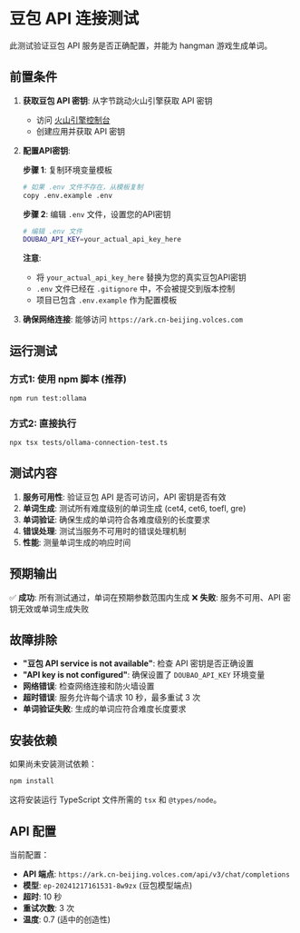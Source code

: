 # 豆包 API 连接测试

此测试验证豆包 API 服务是否正确配置，并能为 hangman 游戏生成单词。

## 前置条件

1. **获取豆包 API 密钥**: 从字节跳动火山引擎获取 API 密钥
   - 访问 [火山引擎控制台](https://console.volcengine.com/)
   - 创建应用并获取 API 密钥

2. **配置API密钥**:
   
   **步骤 1**: 复制环境变量模板
   ```bash
   # 如果 .env 文件不存在，从模板复制
   copy .env.example .env
   ```
   
   **步骤 2**: 编辑 `.env` 文件，设置您的API密钥
   ```bash
   # 编辑 .env 文件
   DOUBAO_API_KEY=your_actual_api_key_here
   ```
   
   **注意**: 
   - 将 `your_actual_api_key_here` 替换为您的真实豆包API密钥
   - `.env` 文件已经在 `.gitignore` 中，不会被提交到版本控制
   - 项目已包含 `.env.example` 作为配置模板

3. **确保网络连接**: 能够访问 `https://ark.cn-beijing.volces.com`

## 运行测试

### 方式1: 使用 npm 脚本 (推荐)
```bash
npm run test:ollama
```

### 方式2: 直接执行
```bash
npx tsx tests/ollama-connection-test.ts
```

## 测试内容

1. **服务可用性**: 验证豆包 API 是否可访问，API 密钥是否有效
2. **单词生成**: 测试所有难度级别的单词生成 (cet4, cet6, toefl, gre)
3. **单词验证**: 确保生成的单词符合各难度级别的长度要求
4. **错误处理**: 测试当服务不可用时的错误处理机制
5. **性能**: 测量单词生成的响应时间

## 预期输出

✅ **成功**: 所有测试通过，单词在预期参数范围内生成
❌ **失败**: 服务不可用、API 密钥无效或单词生成失败

## 故障排除

- **"豆包 API service is not available"**: 检查 API 密钥是否正确设置
- **"API key is not configured"**: 确保设置了 `DOUBAO_API_KEY` 环境变量
- **网络错误**: 检查网络连接和防火墙设置
- **超时错误**: 服务允许每个请求 10 秒，最多重试 3 次
- **单词验证失败**: 生成的单词应符合难度长度要求

## 安装依赖

如果尚未安装测试依赖：

```bash
npm install
```

这将安装运行 TypeScript 文件所需的 `tsx` 和 `@types/node`。

## API 配置

当前配置：
- **API 端点**: `https://ark.cn-beijing.volces.com/api/v3/chat/completions`
- **模型**: `ep-20241217161531-8w9zx` (豆包模型端点)
- **超时**: 10 秒
- **重试次数**: 3 次
- **温度**: 0.7 (适中的创造性)